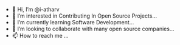- 👋 Hi, I’m @i-atharv
- 👀 I’m interested in Contributing In Open Source Projects...
- 🌱 I’m currently learning Software Development...
- 💞️ I’m looking to collaborate with many open source companies...
- 📫 How to reach me ...

<!---
i-atharv/i-atharv is a ✨ special ✨ repository because its `README.md` (this file) appears on your GitHub profile.
You can click the Preview link to take a look at your changes.
--->
